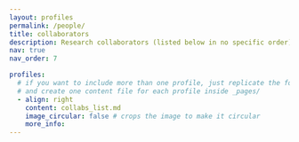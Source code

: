 ```yaml
---
layout: profiles
permalink: /people/
title: collaborators
description: Research collaborators (listed below in no specific order)
nav: true
nav_order: 7

profiles:
  # if you want to include more than one profile, just replicate the following block
  # and create one content file for each profile inside _pages/
  - align: right
    content: collabs_list.md
    image_circular: false # crops the image to make it circular
    more_info: 
---
```

